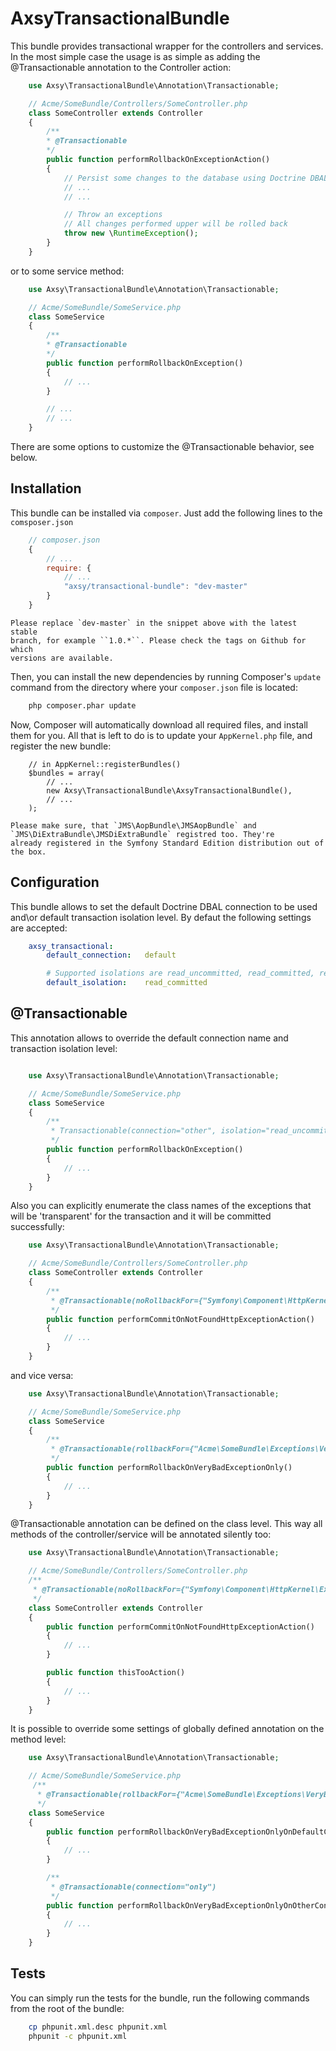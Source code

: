 AxsyTransactionalBundle
=======================

This bundle provides transactional wrapper for the controllers and services. In the most simple case the usage is as simple
as adding the @Transactionable annotation to the Controller action:

```php
    use Axsy\TransactionalBundle\Annotation\Transactionable;

    // Acme/SomeBundle/Controllers/SomeController.php
    class SomeController extends Controller
    {
        /**
        * @Transactionable
        */
        public function performRollbackOnExceptionAction()
        {
            // Persist some changes to the database using Doctrine DBAL or Doctrine ORM, whatever
            // ...
            // ...

            // Throw an exceptions
            // All changes performed upper will be rolled back
            throw new \RuntimeException();
        }
    }
```

or to some service method:

```php
    use Axsy\TransactionalBundle\Annotation\Transactionable;

    // Acme/SomeBundle/SomeService.php
    class SomeService
    {
        /**
        * @Transactionable
        */
        public function performRollbackOnException()
        {
            // ...
        }

        // ...
        // ...
    }
```

There are some options to customize the @Transactionable behavior, see below.

Installation
------------

This bundle can be installed via `composer`. Just add the following lines to the `comsposer.json`

```js
    // composer.json
    {
        // ...
        require: {
            // ...
            "axsy/transactional-bundle": "dev-master"
        }
    }
```

    Please replace `dev-master` in the snippet above with the latest stable
    branch, for example ``1.0.*``. Please check the tags on Github for which
    versions are available.

Then, you can install the new dependencies by running Composer's ``update``
command from the directory where your ``composer.json`` file is located:

```bash
    php composer.phar update
```

Now, Composer will automatically download all required files, and install them
for you. All that is left to do is to update your ``AppKernel.php`` file, and
register the new bundle:

```
    // in AppKernel::registerBundles()
    $bundles = array(
        // ...
        new Axsy\TransactionalBundle\AxsyTransactionalBundle(),
        // ...
    );
```

    Please make sure, that `JMS\AopBundle\JMSAopBundle` and `JMS\DiExtraBundle\JMSDiExtraBundle` registred too. They're
    already registered in the Symfony Standard Edition distribution out of the box.

Configuration
-------------

This bundle allows to set the default Doctrine DBAL connection to be used and\or default transaction isolation level.
By defaut the following settings are accepted:

```yaml
    axsy_transactional:
        default_connection:   default

        # Supported isolations are read_uncommitted, read_committed, repeatable_read, serializable
        default_isolation:    read_committed
```

@Transactionable
----------------

This annotation allows to override the default connection name and transaction isolation level:

```php

    use Axsy\TransactionalBundle\Annotation\Transactionable;

    // Acme/SomeBundle/SomeService.php
    class SomeService
    {
        /**
         * Transactionable(connection="other", isolation="read_uncommitted")
         */
        public function performRollbackOnException()
        {
            // ...
        }
    }
```

Also you can explicitly enumerate the class names of the exceptions that will be 'transparent' for the transaction and it
will be committed successfully:

```php
    use Axsy\TransactionalBundle\Annotation\Transactionable;

    // Acme/SomeBundle/Controllers/SomeController.php
    class SomeController extends Controller
    {
        /**
         * @Transactionable(noRollbackFor={"Symfony\Component\HttpKernel\Exception\NotFoundHttpException"})
         */
        public function performCommitOnNotFoundHttpExceptionAction()
        {
            // ...
        }
    }
```

and vice versa:

```php
    use Axsy\TransactionalBundle\Annotation\Transactionable;

    // Acme/SomeBundle/SomeService.php
    class SomeService
    {
        /**
         * @Transactionable(rollbackFor={"Acme\SomeBundle\Exceptions\VeryBadException"})
         */
        public function performRollbackOnVeryBadExceptionOnly()
        {
            // ...
        }
    }
```

@Transactionable annotation can be defined on the class level. This way all methods of the controller/service will be
annotated silently too:

```php
    use Axsy\TransactionalBundle\Annotation\Transactionable;

    // Acme/SomeBundle/Controllers/SomeController.php
    /**
     * @Transactionable(noRollbackFor={"Symfony\Component\HttpKernel\Exception\NotFoundHttpException"})
     */
    class SomeController extends Controller
    {
        public function performCommitOnNotFoundHttpExceptionAction()
        {
            // ...
        }

        public function thisTooAction()
        {
            // ...
        }
    }
```

It is possible to override some settings of globally defined annotation on the method level:

```php
    use Axsy\TransactionalBundle\Annotation\Transactionable;

    // Acme/SomeBundle/SomeService.php
     /**
      * @Transactionable(rollbackFor={"Acme\SomeBundle\Exceptions\VeryBadException"})
      */
    class SomeService
    {
        public function performRollbackOnVeryBadExceptionOnlyOnDefaultConnection()
        {
            // ...
        }

        /**
         * @Transactionable(connection="only")
         */
        public function performRollbackOnVeryBadExceptionOnlyOnOtherConnection()
        {
            // ...
        }
    }
```

Tests
-----

You can simply run the tests for the bundle, run the following commands from the root of the bundle:

```bash
    cp phpunit.xml.desc phpunit.xml
    phpunit -c phpunit.xml
```